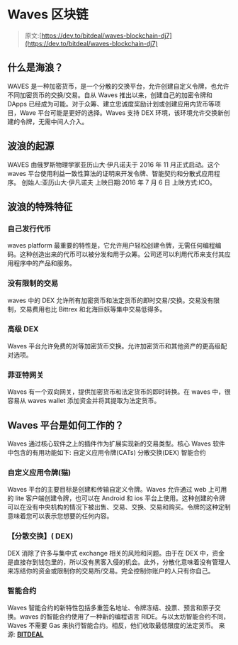 # Waves 区块链

> 原文:[https://dev.to/bitdeal/waves-blockchain-dj7](https://dev.to/bitdeal/waves-blockchain-dj7)

## [](#what-is-waves-)什么是海浪？

WAVES 是一种加密货币，是一个分散的交换平台，允许创建自定义令牌，也允许不同加密货币的交换/交易。自从 Waves 推出以来，创建自己的加密令牌和 DApps 已经成为可能。对于众筹、建立忠诚度奖励计划或创建应用内货币等项目，Wave 平台可能是更好的选择。Waves 支持 DEX 环境，该环境允许交换新创建的令牌，无需中间人介入。

## [](#origin-of-waves)波浪的起源

WAVES 由俄罗斯物理学家亚历山大·伊凡诺夫于 2016 年 11 月正式启动。这个 waves 平台使用利益一致性算法的证明来开发令牌、智能契约和分散式应用程序。
创始人:亚历山大·伊凡诺夫
上映日期:2016 年 7 月 6 日
上映方式:ICO。

## [](#special-features-of-waves)波浪的特殊特征

### [](#own-tokens-issuance)自己发行代币

waves platform 最重要的特性是，它允许用户轻松创建令牌，无需任何编程编码。这种创造出来的代币可以被分发和用于众筹。公司还可以利用代币来支付其应用程序中的产品和服务。

### [](#no-limit-of-trading)没有限制的交易

waves 中的 DEX 允许所有加密货币和法定货币的即时交易/交换。交易没有限制，交易费用也比 Bittrex 和北海巨妖等集中交易低得多。

### [](#advanced-dex)高级 DEX

Waves 平台允许免费的对等加密货币交换。允许加密货币和其他资产的更高级配对选项。

### [](#fiat-gateways)菲亚特网关

Waves 有一个双向网关，提供加密货币和法定货币的即时转换。在 waves 中，很容易从 waves wallet 添加资金并将其提取为法定货币。

## Waves 平台是如何工作的？

Waves 通过核心软件之上的插件作为扩展实现新的交易类型。核心 Waves 软件中包含的有用功能如下:
自定义应用令牌(CATs)
分散交换(DEX)
智能合约

### [](#custom-application-tokens-cats)自定义应用令牌(猫)

Waves 平台的主要目标是创建和传输自定义令牌。Waves 允许通过 web 上可用的 lite 客户端创建令牌，也可以在 Android 和 ios 平台上使用。这种创建的令牌可以在没有中央机构的情况下被出售、交易、交换、交易和购买。令牌的这种定制意味着您可以表示您想要的任何内容。

### [](#decentralized-exchange-dex)【分散交换】( DEX)

DEX 消除了许多与集中式 exchange 相关的风险和问题。由于在 DEX 中，资金是直接存到钱包里的，所以没有黑客入侵的机会。此外，分散化意味着没有管理人来冻结你的资金或限制你的交易所/交易。完全控制你账户的人只有你自己。

### [](#smart-contracts)智能合约

Waves 智能合约的新特性包括多重签名地址、令牌冻结、投票、预言和原子交换。waves 的智能合约使用了一种新的编程语言 RIDE。与以太坊智能合约不同，Waves 不需要 Gas 来执行智能合约。相反，他们收取最低限度的法定货币。
来源: [**BITDEAL**](https://www.bitdeal.net/waves-blockchain-development)